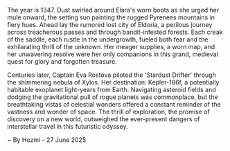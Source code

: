 
The year is 1347.  Dust swirled around Elara's worn boots as she urged her mule onward, the setting sun painting the rugged Pyrenees mountains in fiery hues.  Ahead lay the rumored lost city of Eldoria, a perilous journey across treacherous passes and through bandit-infested forests.  Each creak of the saddle, each rustle in the undergrowth, fueled both fear and the exhilarating thrill of the unknown.  Her meager supplies, a worn map, and her unwavering resolve were her only companions in this grand, medieval quest for glory and forgotten treasure.

Centuries later, Captain Eva Rostova piloted the 'Stardust Drifter' through the shimmering nebula of Xylos.  Her destination: Kepler-186f, a potentially habitable exoplanet light-years from Earth.  Navigating asteroid fields and dodging the gravitational pull of rogue planets was commonplace, but the breathtaking vistas of celestial wonders offered a constant reminder of the vastness and wonder of space.  The thrill of exploration, the promise of discovery on a new world, outweighed the ever-present dangers of interstellar travel in this futuristic odyssey.

~ By Hozmi - 27 June 2025
